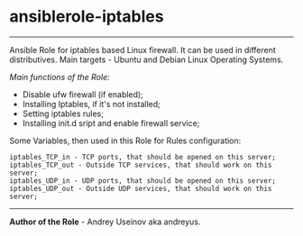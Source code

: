 # ansiblerole-iptables

---

Ansible Role for iptables based Linux firewall. It can be used in
different distributives. Main targets - Ubuntu and Debian Linux Operating
Systems.

*Main functions of the Role:*

- Disable ufw firewall (if enabled);
- Installing Iptables, if it's not installed;
- Setting iptables rules;
- Installing init.d sript and enable firewall service;

Some Variables, then used in this Role for Rules configuration:
```
iptables_TCP_in - TCP ports, that should be opened on this server;
iptables_TCP_out - Outside TCP services, that should work on this server;
iptables_UDP_in - UDP ports, that should be opened on this server;
iptables_UDP_out - Outside UDP services, that should work on this server;
```

----

**Author of the Role** - Andrey Useinov aka andreyus.
